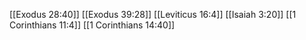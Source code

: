[[Exodus 28:40]]
[[Exodus 39:28]]
[[Leviticus 16:4]]
[[Isaiah 3:20]]
[[1 Corinthians 11:4]]
[[1 Corinthians 14:40]]
